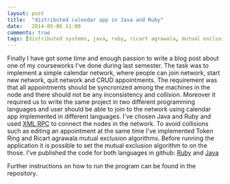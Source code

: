 ```yaml
---
layout: post
title:  "distributed calendar app in Java and Ruby"
date:   2014-05-06 11:00
comments: true
tags: [distributed systems, java, ruby, ricart agrawala, mutual exclusion, token ring, xml rpc]
---
```


Finally I have got some time and enough passion to write a blog post about one of my courseworks I've done during last semester. The task was to
implement a simple calendar network, where people can join network, start new network, quit network and CRUD appointments. The requirement
was that all appointments should be syncronized among the machines in the node and there should not be any inconsistency and collision.
Moreover it required us to write the same project in two different programming languages and user should be able to join to the network
using calendar app implemented in different languages. I've chosen Java and Ruby and used [XML RPC](http://en.wikipedia.org/wiki/XML-RPC) 
to connect the nodes in the network. To avoid collisions such as editing an appointment at the same time I've implemented Token Ring and
Ricart agrawala mutual exclusion algorithms. Before running the application it is possible to set the mutual exclusion algorithm to on the those.
I've published the code for both languages in github: [Ruby](https://github.com/ElvinEfendi/distributed-calendar-app-ruby) and
[Java](https://github.com/ElvinEfendi/distributed-calendar-app-java)

Further instructions on how to run the program can be found in the repository.
